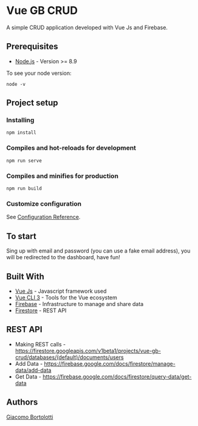 # Vue GB CRUD

A simple CRUD application developed with Vue Js and Firebase.

## Prerequisites

* [Node.js](https://nodejs.org) - Version >= 8.9 

To see your node version:
```
node -v
```

## Project setup
### Installing
```
npm install
```

### Compiles and hot-reloads for development
```
npm run serve
```

### Compiles and minifies for production
```
npm run build
```

### Customize configuration
See [Configuration Reference](https://cli.vuejs.org/config/).

## To start
Sing up with email and password (you can use a fake email address), you will be redirected to the dashboard, have fun!

## Built With

* [Vue Js](https://vuejs.org/) - Javascript framework used
* [Vue CLI 3](https://cli.vuejs.org/) - Tools for the Vue ecosystem
* [Firebase](https://firebase.google.com/) - Infrastructure to manage and share data
* [Firestore](https://firebase.google.com/docs/firestore/use-rest-api) - REST API

## REST API

* Making REST calls - https://firestore.googleapis.com/v1beta1/projects/vue-gb-crud/databases/(default)/documents/users
* Add Data - https://firebase.google.com/docs/firestore/manage-data/add-data  
* Get Data - https://firebase.google.com/docs/firestore/query-data/get-data


## Authors

[Giacomo Bortolotti](https://www.giacomobortolotti.it)
